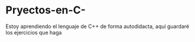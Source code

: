 # Pryectos-en-C-
Estoy aprendiendo el lenguaje de C++ de forma autodidacta, aquí guardaré los ejercicios que haga
